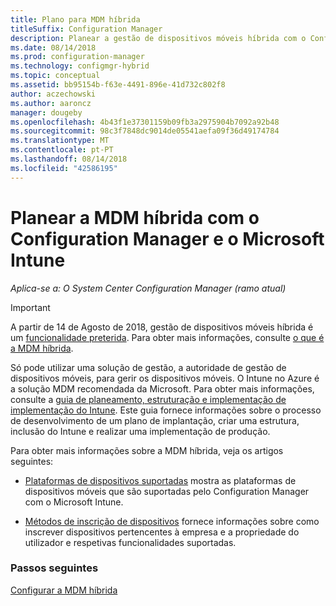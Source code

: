 ```yaml
---
title: Plano para MDM híbrida
titleSuffix: Configuration Manager
description: Planear a gestão de dispositivos móveis híbrida com o Configuration Manager e o Microsoft Intune.
ms.date: 08/14/2018
ms.prod: configuration-manager
ms.technology: configmgr-hybrid
ms.topic: conceptual
ms.assetid: bb95154b-f63e-4491-896e-41d732c802f8
author: aczechowski
ms.author: aaroncz
manager: dougeby
ms.openlocfilehash: 4b43f1e37301159b09fb3a2975904b7092a92b48
ms.sourcegitcommit: 98c3f7848dc9014de05541aefa09f36d49174784
ms.translationtype: MT
ms.contentlocale: pt-PT
ms.lasthandoff: 08/14/2018
ms.locfileid: "42586195"
---
```

# <a name="plan-for-hybrid-mdm-with-configuration-manager-and-microsoft-intune"></a>Planear a MDM híbrida com o Configuration Manager e o Microsoft Intune

*Aplica-se a: O System Center Configuration Manager (ramo atual)*


> [!Important]  
> A partir de 14 de Agosto de 2018, gestão de dispositivos móveis híbrida é um [funcionalidade preterida](/sccm/core/plan-design/changes/deprecated/removed-and-deprecated-cmfeatures). Para obter mais informações, consulte [o que é a MDM híbrida](/sccm/mdm/understand/hybrid-mobile-device-management).<!--Intune feature 2683117-->  


Só pode utilizar uma solução de gestão, a autoridade de gestão de dispositivos móveis, para gerir os dispositivos móveis. O Intune no Azure é a solução MDM recomendada da Microsoft. Para obter mais informações, consulte a [guia de planeamento, estruturação e implementação de implementação do Intune](https://docs.microsoft.com/intune/plan-design/introduction). Este guia fornece informações sobre o processo de desenvolvimento de um plano de implantação, criar uma estrutura, inclusão do Intune e realizar uma implementação de produção.

Para obter mais informações sobre a MDM híbrida, veja os artigos seguintes:
- [Plataformas de dispositivos suportadas](supported-device-platforms-for-hybrid.md) mostra as plataformas de dispositivos móveis que são suportadas pelo Configuration Manager com o Microsoft Intune.

- [Métodos de inscrição de dispositivos](device-enrollment-methods.md) fornece informações sobre como inscrever dispositivos pertencentes à empresa e a propriedade do utilizador e respetivas funcionalidades suportadas.


### <a name="next-steps"></a>Passos seguintes

 [Configurar a MDM híbrida](../deploy-use/setup-hybrid-mdm.md)
